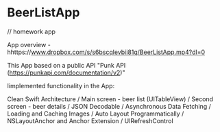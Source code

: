 # BeerListApp

// homework app

App overview - hhttps://www.dropbox.com/s/s6bscqlevbii81q/BeerListApp.mp4?dl=0

This App based on a public API "Punk API (https://punkapi.com/documentation/v2)"

Iimplemented functionality in the App:

Clean Swift Architecture / Main screen - beer list (UITableView) / Second screen - beer details / JSON Decodable / Asynchronous Data Fetching / Loading and Caching Images / Auto Layout Programmatically / NSLayoutAnchor and Anchor Extension / UIRefreshControl
